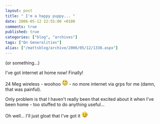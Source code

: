 ```yaml
---
layout: post
title: " I'm a happy puppy... "
date: 2006-05-12 22:55:00 +0100
comments: true
published: true
categories: ["blog", "archives"]
tags: ["On Generalities"]
alias: ["/mattsblog/archive/2006/05/12/1338.aspx"]
---
```

<!-- more -->

<P>(or something...)</P>
 <P>I've got internet at home now! Finally!</P>
 <P>24 Meg wireless - woohoo <IMG alt=":D" class="emoticon" src="/images/emotions/emotion-2.gif" border=0>&nbsp;-&nbsp;no more internet via grps for me (damn, that was painful).</P>
 <P>Only problem is that&nbsp;I haven't really been that excited about it when I've been home - too stuffed to do anything useful... </P>
 <P>Oh well... I'll just gloat that I've got it <IMG alt=":)" class="emoticon" src="/images/emotions/emotion-1.gif" border=0></P>

